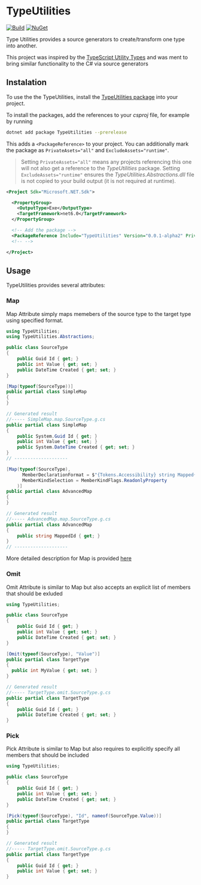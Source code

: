 # TypeUtilities

[![Build](https://github.com/DragonsLord/TypeUtilities/actions/workflows/build.yml/badge.svg)](https://github.com/DragonsLord/TypeUtilities/actions/workflows/build.yml)
[![NuGet](https://img.shields.io/nuget/v/TypeUtilities.svg)](https://www.nuget.org/packages/TypeUtilities/)

Type Utilities provides a source generators to create/transform one type into another.

This project was inspired by the [TypeScript Utility Types](https://www.typescriptlang.org/docs/handbook/utility-types.html) and was ment to bring similar functionality to the C# via source generators

## Instalation

To use the the TypeUtilities, install the [TypeUtilities package](https://www.nuget.org/packages/TypeUtilities) into your project.

To install the packages, add the references to your _csproj_ file, for example by running

```bash
dotnet add package TypeUtilities --prerelease
```

This adds a `<PackageReference>` to your project. You can additionally mark the package as `PrivateAsets="all"` and `ExcludeAssets="runtime"`.

> Setting `PrivateAssets="all"` means any projects referencing this one will not also get a reference to the _TypeUtilities_ package. Setting `ExcludeAssets="runtime"` ensures the _TypeUtilities.Abstractions.dll_ file is not copied to your build output (it is not required at runtime).

```xml
<Project Sdk="Microsoft.NET.Sdk">

  <PropertyGroup>
    <OutputType>Exe</OutputType>
    <TargetFramework>net6.0</TargetFramework>
  </PropertyGroup>

  <!-- Add the package -->
  <PackageReference Include="TypeUtilities" Version="0.0.1-alpha2" PrivateAssets="all" ExcludeAssets="runtime" />
  <!-- -->

</Project>
```

## Usage

TypeUtilities provides several attributes:

### Map

Map Attribute simply maps memebers of the source type to the target type using specified format.

```csharp
using TypeUtilities;
using TypeUtilities.Abstractions;

public class SourceType
{
    public Guid Id { get; }
    public int Value { get; set; }
    public DateTime Created { get; set; }
}

[Map(typeof(SourceType))]
public partial class SimpleMap
{
}

// Generated result
//----- SimpleMap.map.SourceType.g.cs
public partial class SimpleMap
{
    public System.Guid Id { get; }
    public int Value { get; set; }
    public System.DateTime Created { get; set; }
}
// --------------------

[Map(typeof(SourceType),
      MemberDeclarationFormat = $"{Tokens.Accessibility} string Mapped{Tokens.Name}{Tokens.Accessors}",
      MemberKindSelection = MemberKindFlags.ReadonlyProperty
    )]
public partial class AdvancedMap
{
}

// Generated result
//----- AdvancedMap.map.SourceType.g.cs
public partial class AdvancedMap
{
    public string MappedId { get; }
}
// --------------------
```

More detailed description for Map is provided [here](docs/Map.md)

### Omit

Omit Attribute is similar to Map but also accepts an explicit list of members that should be exluded

```csharp
using TypeUtilities;

public class SourceType
{
    public Guid Id { get; }
    public int Value { get; set; }
    public DateTime Created { get; set; }
}

[Omit(typeof(SourceType), "Value")]
public partial class TargetType
{
  public int MyValue { get; set; }
}

// Generated result
//----- TargetType.omit.SourceType.g.cs
public partial class TargetType
{
    public Guid Id { get; }
    public DateTime Created { get; set; }
}
```

### Pick

Pick Attribute is similar to Map but also requires to explicitly specify all members that should be included

```csharp
using TypeUtilities;

public class SourceType
{
    public Guid Id { get; }
    public int Value { get; set; }
    public DateTime Created { get; set; }
}

[Pick(typeof(SourceType), "Id", nameof(SourceType.Value))]
public partial class TargetType
{
}

// Generated result
//----- TargetType.omit.SourceType.g.cs
public partial class TargetType
{
    public Guid Id { get; }
    public int Value { get; set; }
}
```
